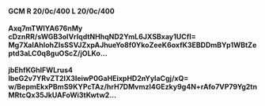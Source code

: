 #### GCM R 20/0c/400 L 20/0c/400
**Axq7mTWlYA676nMy**<br/>**cDznRR/sWGB3olVrIqdtNHhqND2YmL6JXSBxay1UCfI=**<br/>**Mg7XaIAhIohZIsSSVJZxpAJhueYo8f0YkoZeeK6oxfK3EBDDmBYp1WBtZeptd3aLC0q8guOScZ/jOLKo...**<br/><br/>
**jbEhfKGhlFWLrus4**<br/>**lbeG2v7YRvZT2IX3IeiwP0GaHEixpHD2nYylaCgj/xQ=**<br/>**w/BepmEkxPBmS9KYPcTAz/hrH7DMvmzl4GEzky9g4N+rAfo7VP79Yg2tnMRtcQx35JkUAFoWi3tKwtw2...**